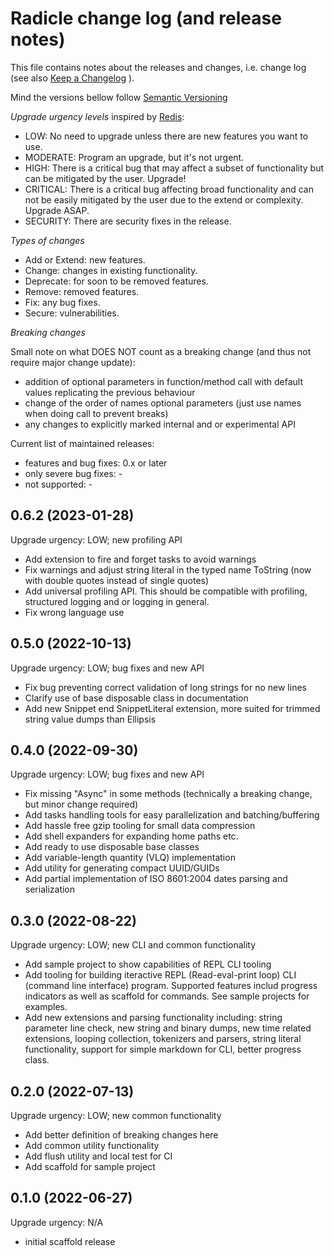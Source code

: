 Radicle change log (and release notes)
======================================

This file contains notes about the releases
and changes, i.e. change log
(see also [Keep a Changelog](https://keepachangelog.com/en/1.0.0/) ).

Mind the versions bellow follow [Semantic Versioning](https://semver.org/)

*Upgrade urgency levels* inspired by [Redis](https://github.com/redis/redis):

- LOW: No need to upgrade unless there are new features you want to use.
- MODERATE: Program an upgrade, but it's not urgent.
- HIGH: There is a critical bug that may affect a subset of functionality
  but can be mitigated by the user. Upgrade!
- CRITICAL: There is a critical bug affecting broad functionality
  and can not be easily mitigated by the user due to the extend or complexity.
  Upgrade ASAP.
- SECURITY: There are security fixes in the release.

*Types of changes*

- Add or Extend: new features.
- Change: changes in existing functionality.
- Deprecate: for soon to be removed features.
- Remove: removed features.
- Fix: any bug fixes.
- Secure: vulnerabilities.

*Breaking changes*

Small note on what DOES NOT count as a breaking change
(and thus not require major change update):

- addition of optional parameters in function/method call
  with default values replicating the previous behaviour
- change of the order of names optional parameters
  (just use names when doing call to prevent breaks)
- any changes to explicitly marked internal
  and or experimental API

Current list of maintained releases:

- features and bug fixes: 0.x or later
- only severe bug fixes: -
- not supported: -


0.6.2 (2023-01-28)
------------------

Upgrade urgency: LOW; new profiling API

- Add extension to fire and forget tasks to avoid warnings
- Fix warnings and adjust string literal in the typed name ToString
  (now with double quotes instead of single quotes)
- Add universal profiling API. This should be compatible with profiling,
  structured logging and or logging in general.
- Fix wrong language use


0.5.0 (2022-10-13)
------------------

Upgrade urgency: LOW; bug fixes and new API

- Fix bug preventing correct validation of long strings for no new lines
- Clarify use of base disposable class in documentation
- Add new Snippet end SnippetLiteral extension,
  more suited for trimmed string value dumps than Ellipsis


0.4.0 (2022-09-30)
------------------

Upgrade urgency: LOW; bug fixes and new API

- Fix missing "Async" in some methods (technically a breaking
  change, but minor change required)
- Add tasks handling tools for easy parallelization
  and batching/buffering
- Add hassle free gzip tooling for small data compression
- Add shell expanders for expanding home paths etc.
- Add ready to use disposable base classes
- Add variable-length quantity (VLQ) implementation
- Add utility for generating compact UUID/GUIDs
- Add partial implementation of ISO 8601:2004 dates
  parsing and serialization


0.3.0 (2022-08-22)
------------------

Upgrade urgency: LOW; new CLI and common functionality

- Add sample project to show capabilities of REPL CLI tooling
- Add tooling for building iteractive REPL (Read-eval-print loop)
  CLI (command line interface) program. Supported features includ
  progress indicators as well as scaffold for commands.
  See sample projects for examples.
- Add new extensions and parsing functionality including:
  string parameter line check, new string and binary dumps,
  new time related extensions, looping collection,
  tokenizers and parsers, string literal functionality,
  support for simple markdown for CLI, better progress class.


0.2.0 (2022-07-13)
------------------

Upgrade urgency: LOW; new common functionality

- Add better definition of breaking changes here
- Add common utility functionality
- Add flush utility and local test for CI
- Add scaffold for sample project


0.1.0 (2022-06-27)
------------------

Upgrade urgency: N/A

- initial scaffold release

